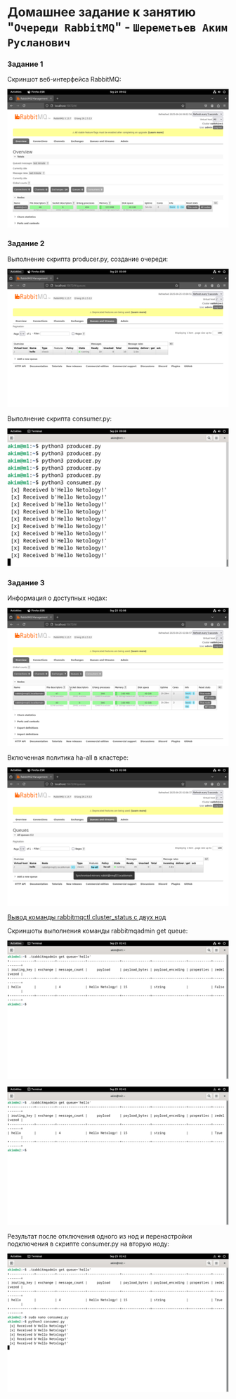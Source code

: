 # Домашнее задание к занятию "`Очереди RabbitMQ`" - `Шереметьев Аким Русланович`

### Задание 1

Скриншот веб-интерфейса RabbitMQ:

![Screen1](/img/web.png)

### Задание 2

Выполнение скрипта producer.py, создание очереди:

![Screen2](/img/prod.png)

Выполнение скрипта consumer.py:

![Screen3](/img/cons.png)

### Задание 3

Информация о доступных нодах:

![Screen4](/img/nodes.png)

Включенная политика ha-all в кластере:

![Screen5](/img/queue.png)

[Вывод команды rabbitmqctl cluster_status с двух нод](status)

Скриншоты выполнения команды rabbitmqadmin get queue:

![Screen6](/img/adm1.png)

![Screen7](/img/adm2.png)

Результат после отключения одного из нод и перенастройки подключения в скрипте consumer.py на вторую ноду:

![Screen8](/img/1node.png)

